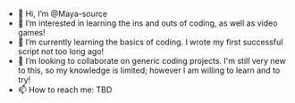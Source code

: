- 👋 Hi, I’m @Maya-source
- 👀 I’m interested in learning the ins and outs of coding, as well as video games!
- 🌱 I’m currently learning the basics of coding. I wrote my first successful script not too long ago!
- 💞️ I’m looking to collaborate on generic coding projects. I'm still very new to this, so my knowledge is limited; however I am willing to learn and to try!
- 📫 How to reach me: TBD

<!---
April-source/April-source is a ✨ special ✨ repository because its `README.md` (this file) appears on your GitHub profile.
You can click the Preview link to take a look at your changes.
--->
